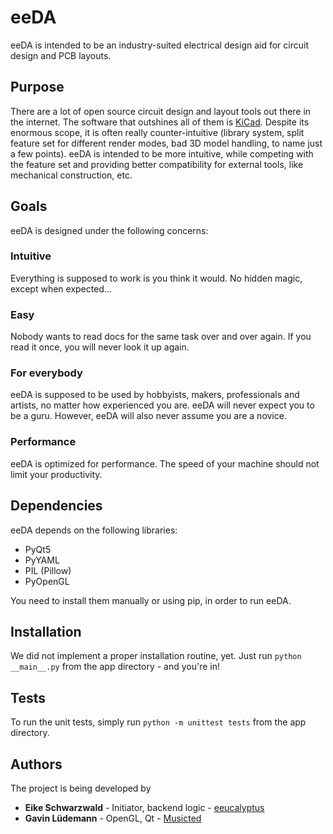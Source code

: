 # eeDA

eeDA is intended to be an industry-suited electrical design aid for circuit design and PCB layouts.

## Purpose

There are a lot of open source circuit design and layout tools out there in the internet. The software that outshines all of them is [KiCad](http://kicad-pcb.org/). Despite its enormous scope, it is often really counter-intuitive (library system, split feature set for different render modes, bad 3D model handling, to name just a few points). eeDA is intended to be more intuitive, while competing with the feature set and providing better compatibility for external tools, like mechanical construction, etc.

## Goals

eeDA is designed under the following concerns:
### Intuitive
Everything is supposed to work is you think it would. No hidden magic, except when expected...
### Easy
Nobody wants to read docs for the same task over and over again. If you read it once, you will never look it up again.
### For everybody
eeDA is supposed to be used by hobbyists, makers, professionals and artists, no matter how experienced you are. eeDA will never expect you to be a guru. However, eeDA will also never assume you are a novice.
### Performance
eeDA is optimized for performance. The speed of your machine should not limit your productivity.

## Dependencies
eeDA depends on the following libraries:

- PyQt5
- PyYAML
- PIL (Pillow)
- PyOpenGL

You need to install them manually or using pip, in order to run eeDA.

## Installation
We did not implement a proper installation routine, yet.
Just run `python __main__.py` from the app directory - and you're in!

## Tests

To run the unit tests, simply run `python -m unittest tests` from the app directory.

## Authors
The project is being developed by
* **Eike Schwarzwald** - Initiator, backend logic - [eeucalyptus](https://github.com/eeucalyptus)
* **Gavin Lüdemann** - OpenGL, Qt - [Musicted](https://github.com/Musicted)

